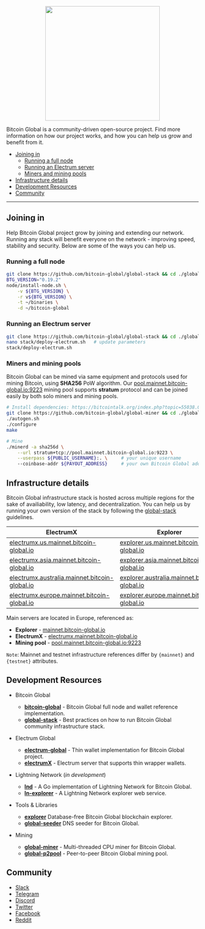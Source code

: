 <p align="center"><img src="https://i.ibb.co/n0xQ1RY/logo-transparent.png" height="300"></p>
     
Bitcoin Global is a community-driven open-source project. Find more information on how our project works, and how you can help us grow and benefit from it.
     
- [Joining in](#joining-in)
  - [Running a full node](#running-a-full-node)
  - [Running an Electrum server](#running-an-electrum-server)
  - [Miners and mining pools](#miners-and-mining-pools)
- [Infrastructure details](#infrastructure-details)
- [Development Resources](#development-resources)
- [Community](#community)
    
---

## Joining in

Help Bitcoin Global project grow by joining and extending our network. Running any stack will benefit everyone on the network - improving speed, stability and security. 
Below are some of the ways you can help us.

### Running a full node
```bash
git clone https://github.com/bitcoin-global/global-stack && cd ./global-stack
BTG_VERSION="0.19.2"
node/install-node.sh \
    -v ${BTG_VERSION} \
    -r v${BTG_VERSION} \
    -t ~/binaries \
    -d ~/bitcoin-global
```

### Running an Electrum server
```bash
git clone https://github.com/bitcoin-global/global-stack && cd ./global-stack
nano stack/deploy-electrum.sh   # update parameters
stack/deploy-electrum.sh
```

### Miners and mining pools
Bitcoin Global can be mined via same equipment and protocols used for mining Bitcoin, using **SHA256** PoW algorithm. Our [pool.mainnet.bitcoin-global.io:9223](pool.mainnet.bitcoin-global.io:9223) mining pool supports **stratum** protocol and can be joined easily 
by both solo miners and mining pools.     


```bash
# Install dependencies: https://bitcointalk.org/index.php?topic=55038.0
git clone https://github.com/bitcoin-global/global-miner && cd ./global-miner
./autogen.sh
./configure
make

# Mine
./minerd -a sha256d \
    --url stratum+tcp://pool.mainnet.bitcoin-global.io:9223 \
    --userpass ${PUBLIC_USERNAME}:. \     # your unique username
    --coinbase-addr ${PAYOUT_ADDRESS}     # your own Bitcoin Global address, eg "GTanHYuaZyUfSfGkSV1TK52YCky5MSbk2Y"
```
     

## Infrastructure details
Bitcoin Global infrastructure stack is hosted across multiple regions for the sake of availiability, low latency, and decentralization. You can help us by running your own
version of the stack by following the [global-stack](https://github.com/bitcoin-global/global-stack) guidelines.
    
ElectrumX | Explorer
--- | ---
[electrumx.us.mainnet.bitcoin-global.io](http://electrumx.us.mainnet.bitcoin-global.io) | [explorer.us.mainnet.bitcoin-global.io](https://explorer.us.mainnet.bitcoin-global.io)
[electrumx.asia.mainnet.bitcoin-global.io](http://electrumx.asia.mainnet.bitcoin-global.io) | [explorer.asia.mainnet.bitcoin-global.io](https://explorer.asia.mainnet.bitcoin-global.io)
[electrumx.australia.mainnet.bitcoin-global.io](http://electrumx.australia.mainnet.bitcoin-global.io) | [explorer.australia.mainnet.bitcoin-global.io](https://explorer.australia.mainnet.bitcoin-global.io)
[electrumx.europe.mainnet.bitcoin-global.io](http://electrumx.europe.mainnet.bitcoin-global.io) | [explorer.europe.mainnet.bitcoin-global.io](https://explorer.europe.mainnet.bitcoin-global.io)
    
Main servers are located in Europe, referenced as:
* **Explorer** - [mainnet.bitcoin-global.io](https://mainnet.bitcoin-global.io)
* **ElectrumX** - [electrumx.mainnet.bitcoin-global.io](http://electrumx.mainnet.bitcoin-global.io)
* **Mining pool** - [pool.mainnet.bitcoin-global.io:9223](http://pool.mainnet.bitcoin-global.io:9223)

`Note`: Mainnet and testnet infrastructure references differ by `{mainnet}` and `{testnet}` attributes.

     

## Development Resources

- Bitcoin Global
  - **[bitcoin-global](https://github.com/bitcoin-global/bitcoin-global)** - Bitcoin Global full node and wallet reference implementation.
  - **[global-stack](https://github.com/bitcoin-global/global-stack)** - Best practices on how to run Bitcoin Global community infrastructure stack.
  
- Electrum Global
  - **[electrum-global](https://github.com/bitcoin-global/global-electrum)** - Thin wallet implementation for Bitcoin Global project.
  - **[electrumX](https://github.com/bitcoin-global/global-electrumx)** - Electrum server that supports thin wrapper wallets.

- Lightning Network (*in development*)
  - **[lnd](https://github.com/bitcoin-global/lnd)** - A Go implementation of Lightning Network for Bitcoin Global.
  - **[ln-explorer](https://github.com/bitcoin-global/ln-explorer)** - A Lightning Network explorer web service.

- Tools & Libraries
  - **[explorer](https://github.com/bitcoin-global/explorer/)** Database-free Bitcoin Global blockchain explorer.
  - **[global-seeder](https://github.com/bitcoin-global/global-seeder)** DNS seeder for Bitcoin Global.

- Mining
  - **[global-miner](https://github.com/bitcoin-global/global-miner)** - Multi-threaded  CPU miner for Bitcoin Global.
  - **[global-p2pool](https://github.com/bitcoin-global/global-p2pool)** - Peer-to-peer Bitcoin Global mining pool.

     

## Community

* [Slack](https://bitcoin-global-io.slack.com)
* [Telegram](https://t.me/BitcoinGlobalOffical)
* [Discord](https://discord.gg/JFtQdk9)
* [Twitter](https://twitter.com/bitcoinglobalio)
* [Facebook](https://www.facebook.com/BitcoinGlobalGLOB)
* [Reddit](https://www.reddit.com/user/Bitcoin-Global)

